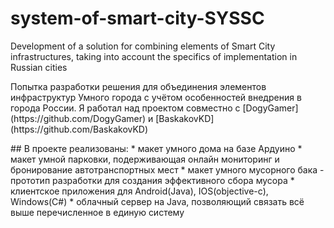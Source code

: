 # system-of-smart-city-SYSSC
Development of a solution for combining elements of Smart City infrastructures, taking into account the specifics of implementation in Russian cities 
<p>
  Попытка разработки решения для объединения элементов инфраструктур Умного города с учётом особенностей внедрения в города России.
  Я работал над проектом совместно с [DogyGamer](https://github.com/DogyGamer) и [BaskakovKD](https://github.com/BaskakovKD)
</p>
## В проекте реализованы:
* макет умного дома на базе Ардуино
* макет умной парковки, подерживающая онлайн мониторинг и бронирование автотранспортных мест
* макет умного мусорного бака - прототип разработки для создания эффективного сбора мусора
* клиентское приложения для Android(Java), IOS(objective-c), Windows(C#) 
* облачный сервер на Java, позволяющий связать всё выше перечисленное в единую систему
